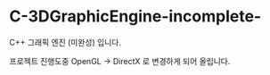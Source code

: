 # C-3DGraphicEngine-incomplete-
C++ 그래픽 엔진 (미완성) 입니다.


프로젝트 진행도중 OpenGL -> DirectX 로 변경하게 되어 올립니다.
